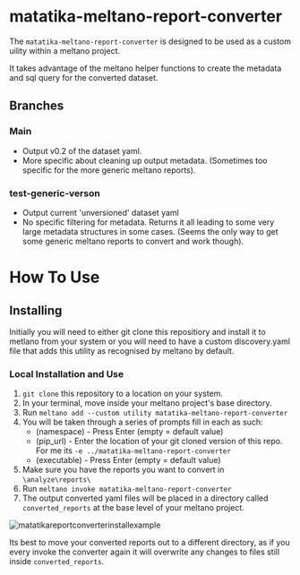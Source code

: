 # matatika-meltano-report-converter
The `matatika-meltano-report-converter` is designed to be used as a custom uility within a meltano project.

It takes advantage of the meltano helper functions to create the metadata and sql query for the converted dataset.

## Branches
### Main
- Output v0.2 of the dataset yaml.
- More specific about cleaning up output metadata. (Sometimes too specific for the more generic meltano reports).

### test-generic-verson
- Output current 'unversioned' dataset yaml
- No specific filtering for metadata. Returns it all leading to some very large metadata structures in some cases. (Seems the only way to get some generic meltano reports to convert and work though).

# How To Use
## Installing

Initially you will need to either git clone this repositiory and install it to metlano from your system or you will need to have a custom discovery.yaml file that adds this utility as recognised by meltano by default.

### Local Installation and Use

1. `git clone` this repository to a location on your system.
2. In your terminal, move inside your meltano project's base directory.
3. Run `meltano add --custom utility matatika-meltano-report-converter`
4. You will be taken through a series of prompts fill in each as such:
    - (namespace) - Press Enter (empty = default value)
    - (pip_url) - Enter the location of your git cloned version of this repo. For me its `-e ../matatika-meltano-report-converter`
    - (executable) - Press Enter (empty = default value)
5. Make sure you have the reports you want to convert in `\analyze\reports\`
6. Run `meltano invoke matatika-meltano-report-converter`
7. The output converted yaml files will be placed in a directory called `converted_reports` at the base level of your meltano project.

![matatikareportconverterinstallexample](https://user-images.githubusercontent.com/34437496/117323235-9eeb3f00-ae86-11eb-83d3-2e47cca03552.png)

Its best to move your converted reports out to a different directory, as if you every invoke the converter again it will overwrite any changes to files still inside `converted_reports`.
